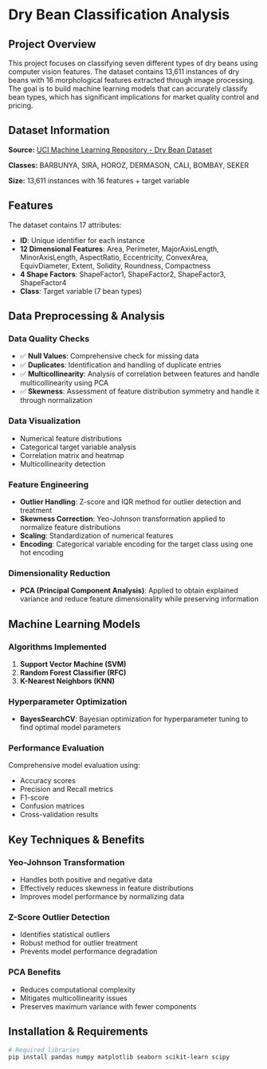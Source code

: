 # Dry Bean Classification Analysis

## Project Overview
This project focuses on classifying seven different types of dry beans using computer vision features. The dataset contains 13,611 instances of dry beans with 16 morphological features extracted through image processing. The goal is to build machine learning models that can accurately classify bean types, which has significant implications for market quality control and pricing.

## Dataset Information
**Source:** [UCI Machine Learning Repository - Dry Bean Dataset](https://archive.ics.uci.edu/dataset/602/dry+bean+dataset)

**Classes:** BARBUNYA, SIRA, HOROZ, DERMASON, CALI, BOMBAY, SEKER

**Size:** 13,611 instances with 16 features + target variable

## Features
The dataset contains 17 attributes:
- **ID**: Unique identifier for each instance
- **12 Dimensional Features**: Area, Perimeter, MajorAxisLength, MinorAxisLength, AspectRatio, Eccentricity, ConvexArea, EquivDiameter, Extent, Solidity, Roundness, Compactness
- **4 Shape Factors**: ShapeFactor1, ShapeFactor2, ShapeFactor3, ShapeFactor4
- **Class**: Target variable (7 bean types)

## Data Preprocessing & Analysis

### Data Quality Checks
- ✅ **Null Values**: Comprehensive check for missing data
- ✅ **Duplicates**: Identification and handling of duplicate entries
- ✅ **Multicollinearity**: Analysis of correlation between features and handle multicollinearity using PCA
- ✅ **Skewness**: Assessment of feature distribution symmetry and handle it through normalization

### Data Visualization
- Numerical feature distributions
- Categorical target variable analysis
- Correlation matrix and heatmap
- Multicollinearity detection

### Feature Engineering
- **Outlier Handling**: Z-score and IQR method for outlier detection and treatment
- **Skewness Correction**: Yeo-Johnson transformation applied to normalize feature distributions
- **Scaling**: Standardization of numerical features
- **Encoding**: Categorical variable encoding for the target class using one hot encoding 

### Dimensionality Reduction
- **PCA (Principal Component Analysis)**: Applied to obtain explained variance and reduce feature dimensionality while preserving information

## Machine Learning Models

### Algorithms Implemented
1. **Support Vector Machine (SVM)**
2. **Random Forest Classifier (RFC)**
3. **K-Nearest Neighbors (KNN)**

### Hyperparameter Optimization
- **BayesSearchCV**: Bayesian optimization for hyperparameter tuning to find optimal model parameters

### Performance Evaluation
Comprehensive model evaluation using:
- Accuracy scores
- Precision and Recall metrics
- F1-score
- Confusion matrices
- Cross-validation results

## Key Techniques & Benefits

### Yeo-Johnson Transformation
- Handles both positive and negative data
- Effectively reduces skewness in feature distributions
- Improves model performance by normalizing data

### Z-Score Outlier Detection
- Identifies statistical outliers
- Robust method for outlier treatment
- Prevents model performance degradation

### PCA Benefits
- Reduces computational complexity
- Mitigates multicollinearity issues
- Preserves maximum variance with fewer components

## Installation & Requirements

```bash
# Required libraries
pip install pandas numpy matplotlib seaborn scikit-learn scipy